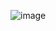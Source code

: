 ![image](https://user-images.githubusercontent.com/92827920/138011383-57a419d3-5c02-43cf-bfa3-6b90685a9662.png)
